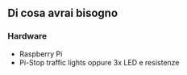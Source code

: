 ## Di cosa avrai bisogno

### Hardware

- Raspberry Pi
- Pi-Stop traffic lights oppure 3x LED e resistenze